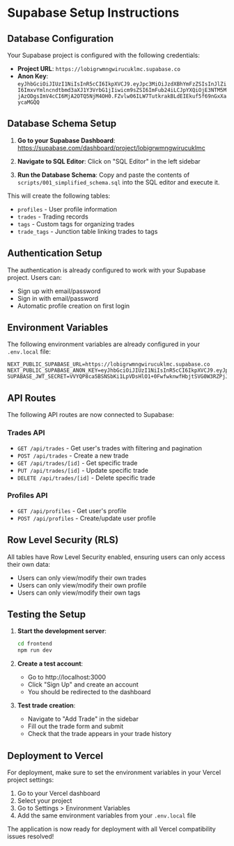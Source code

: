 # Supabase Setup Instructions

## Database Configuration

Your Supabase project is configured with the following credentials:

- **Project URL**: `https://lobigrwmngwirucuklmc.supabase.co`
- **Anon Key**: `eyJhbGciOiJIUzI1NiIsInR5cCI6IkpXVCJ9.eyJpc3MiOiJzdXBhYmFzZSIsInJlZiI6ImxvYmlncndtbmd3aXJ1Y3VrbG1jIiwicm9sZSI6ImFub24iLCJpYXQiOjE3NTM5MjAzODgsImV4cCI6MjA2OTQ5NjM4OH0.FZvlw06ILW7TutkrakBLdEIEkuf5f69nGxXaycaMGQQ`

## Database Schema Setup

1. **Go to your Supabase Dashboard**: https://supabase.com/dashboard/project/lobigrwmngwirucuklmc

2. **Navigate to SQL Editor**: Click on "SQL Editor" in the left sidebar

3. **Run the Database Schema**: Copy and paste the contents of `scripts/001_simplified_schema.sql` into the SQL editor and execute it.

This will create the following tables:
- `profiles` - User profile information
- `trades` - Trading records
- `tags` - Custom tags for organizing trades
- `trade_tags` - Junction table linking trades to tags

## Authentication Setup

The authentication is already configured to work with your Supabase project. Users can:
- Sign up with email/password
- Sign in with email/password
- Automatic profile creation on first login

## Environment Variables

The following environment variables are already configured in your `.env.local` file:

```env
NEXT_PUBLIC_SUPABASE_URL=https://lobigrwmngwirucuklmc.supabase.co
NEXT_PUBLIC_SUPABASE_ANON_KEY=eyJhbGciOiJIUzI1NiIsInR5cCI6IkpXVCJ9.eyJpc3MiOiJzdXBhYmFzZSIsInJlZiI6ImxvYmlncndtbmd3aXJ1Y3VrbG1jIiwicm9sZSI6ImFub24iLCJpYXQiOjE3NTM5MjAzODgsImV4cCI6MjA2OTQ5NjM4OH0.FZvlw06ILW7TutkrakBLdEIEkuf5f69nGxXaycaMGQQ
SUPABASE_JWT_SECRET=VVYQP8ca5BSNSbKi1LpVDsHlO1+0FwfwknwfHbjtSVG0W3RZPjJXYiJYfIaYrYAJ/EISp4HkEI/9NENa08qJuA==
```

## API Routes

The following API routes are now connected to Supabase:

### Trades API
- `GET /api/trades` - Get user's trades with filtering and pagination
- `POST /api/trades` - Create a new trade
- `GET /api/trades/[id]` - Get specific trade
- `PUT /api/trades/[id]` - Update specific trade
- `DELETE /api/trades/[id]` - Delete specific trade

### Profiles API
- `GET /api/profiles` - Get user's profile
- `POST /api/profiles` - Create/update user profile

## Row Level Security (RLS)

All tables have Row Level Security enabled, ensuring users can only access their own data:
- Users can only view/modify their own trades
- Users can only view/modify their own profile
- Users can only view/modify their own tags

## Testing the Setup

1. **Start the development server**:
   ```bash
   cd frontend
   npm run dev
   ```

2. **Create a test account**:
   - Go to http://localhost:3000
   - Click "Sign Up" and create an account
   - You should be redirected to the dashboard

3. **Test trade creation**:
   - Navigate to "Add Trade" in the sidebar
   - Fill out the trade form and submit
   - Check that the trade appears in your trade history

## Deployment to Vercel

For deployment, make sure to set the environment variables in your Vercel project settings:

1. Go to your Vercel dashboard
2. Select your project
3. Go to Settings > Environment Variables
4. Add the same environment variables from your `.env.local` file

The application is now ready for deployment with all Vercel compatibility issues resolved!
